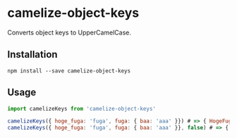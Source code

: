 # camelize-object-keys
Converts object keys to UpperCamelCase.

## Installation
```
npm install --save camelize-object-keys
```

## Usage
```js
import camelizeKeys from 'camelize-object-keys'

camelizeKeys({ hoge_fuga: 'fuga', fuga: { baa: 'aaa' }}) # => { HogeFuga: 'fuga', Fuga: { Baa: 'aaa' }}
camelizeKeys({ hoge_fuga: 'fuga', fuga: { baa: 'aaa' }}, false) # => { hogeFuga: 'fuga', fuga: { baa: 'aaa' }}
```
